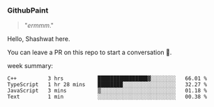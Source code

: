 
### GithubPaint

>"*ermmm*." 

Hello, Shashwat here.

You can leave a PR on this repo to start a conversation 🌝.

week summary: 
<!--START_SECTION:waka-->
```text
C++          3 hrs           ████████████████▓░░░░░░░░   66.01 % 
TypeScript   1 hr 28 mins    ████████░░░░░░░░░░░░░░░░░   32.27 % 
JavaScript   3 mins          ▒░░░░░░░░░░░░░░░░░░░░░░░░   01.18 % 
Text         1 min           ░░░░░░░░░░░░░░░░░░░░░░░░░   00.38 % 
```
<!--END_SECTION:waka-->

